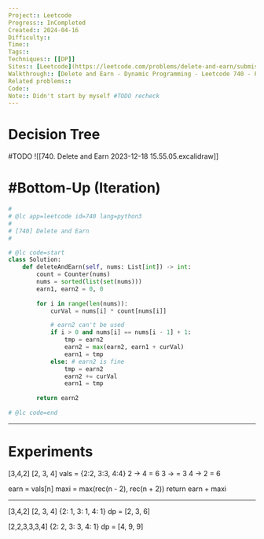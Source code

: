 ```yaml
---
Project:: Leetcode
Progress:: InCompleted
Created:: 2024-04-16
Difficulty:: 
Time:: 
Tags:: 
Techniques:: [[DP]]
Sites:: [Leetcode](https://leetcode.com/problems/delete-and-earn/submissions/)
Walkthrough:: [Delete and Earn - Dynamic Programming - Leetcode 740 - Python - YouTube](https://www.youtube.com/watch?v=7FCemBxvGw0)
Related problems:: 
Code:: 
Note:: Didn't start by myself #TODO recheck
---
```

# Decision Tree
#TODO 
![[740. Delete and Earn 2023-12-18 15.55.05.excalidraw]]

# #Bottom-Up  (Iteration)

```python
#
# @lc app=leetcode id=740 lang=python3
#
# [740] Delete and Earn
#

# @lc code=start
class Solution:
    def deleteAndEarn(self, nums: List[int]) -> int:
        count = Counter(nums)
        nums = sorted(list(set(nums)))
        earn1, earn2 = 0, 0
        
        for i in range(len(nums)):
            curVal = nums[i] * count[nums[i]]

            # earn2 can't be used
            if i > 0 and nums[i] == nums[i - 1] + 1:
                tmp = earn2
                earn2 = max(earn2, earn1 + curVal)
                earn1 = tmp
            else: # earn2 is fine
                tmp = earn2
                earn2 += curVal
                earn1 = tmp
        
        return earn2
        
# @lc code=end
```


---

# Experiments
[3,4,2]
[2, 3, 4]
vals = {2:2, 3:3, 4:4}
2 -> 4 = 6
3 -> = 3
4 -> 2 = 6

earn = vals[n]
maxi = max(rec(n - 2), rec(n + 2))
return earn + maxi


---
[3,4,2]
[2, 3, 4]
{2: 1, 3: 1, 4: 1}
dp = [2, 3, 6]

[2,2,3,3,3,4]
{2: 2, 3: 3, 4: 1}
dp = [4, 9, 9]

